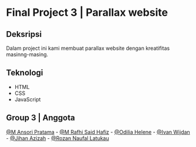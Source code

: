 # Final Project 3 | Parallax website

## Deksripsi

Dalam project ini kami membuat parallax website dengan kreatifitas masinng-masing.

## Teknologi

- HTML
- CSS
- JavaScript

## Group 3 | Anggota

[@M Ansori Pratama](https://www.github.com/Demitri-Ansssss) - [@M Rafhi Said Hafiz](https://github.com/RafhiSaid) - [@Odilia Helene](https://github.com/odiliahln) - [@Ivan Wijdan](https://www.github.com/ivanwijdan16) - [@Jihan Azizah](https://www.github.com/j1hann) - [@Rozan Naufal Latukau](https://github.com/Rozan-Latukau)
